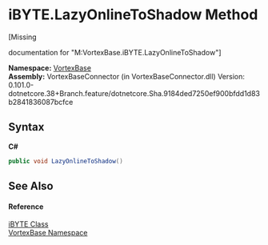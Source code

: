 # iBYTE.LazyOnlineToShadow Method 
 

\[Missing <summary> documentation for "M:VortexBase.iBYTE.LazyOnlineToShadow"\]

**Namespace:**&nbsp;<a href="N_VortexBase.md">VortexBase</a><br />**Assembly:**&nbsp;VortexBaseConnector (in VortexBaseConnector.dll) Version: 0.101.0-dotnetcore.38+Branch.feature/dotnetcore.Sha.9184ded7250ef900bfdd1d83b2841836087bcfce

## Syntax

**C#**<br />
``` C#
public void LazyOnlineToShadow()
```


## See Also


#### Reference
<a href="T_VortexBase_iBYTE.md">iBYTE Class</a><br /><a href="N_VortexBase.md">VortexBase Namespace</a><br />